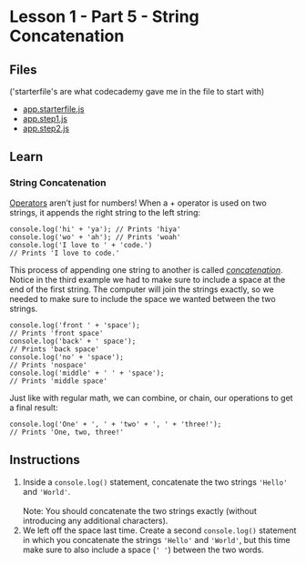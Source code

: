 # Lesson 1 - Part 5 - String Concatenation

## Files
('starterfile's are what codecademy gave me in the file to start with)

- [app.starterfile.js](./app.starterfile.js)
- [app.step1.js](./app.step1.js)
- [app.step2.js](./app.step2.js)

## Learn

### String Concatenation

[Operators](https://www.codecademy.com/resources/docs/javascript/operators) aren’t just for numbers! When a + operator is used on two strings, it appends the right string to the left string: 

```
console.log('hi' + 'ya'); // Prints 'hiya'
console.log('wo' + 'ah'); // Prints 'woah'
console.log('I love to ' + 'code.')
// Prints 'I love to code.'

```

This process of appending one string to another is called [*concatenation*](https://www.codecademy.com/resources/docs/javascript/strings?page_ref=catalog). Notice in the third example we had to make sure to include a space at the end of the first string. The computer will join the strings exactly, so we needed to make sure to include the space we wanted between the two strings. 

```
console.log('front ' + 'space'); 
// Prints 'front space'
console.log('back' + ' space'); 
// Prints 'back space'
console.log('no' + 'space'); 
// Prints 'nospace'
console.log('middle' + ' ' + 'space'); 
// Prints 'middle space'

```

Just like with regular math, we can combine, or chain, our operations to get a final result: 

```
console.log('One' + ', ' + 'two' + ', ' + 'three!'); 
// Prints 'One, two, three!'

```

## Instructions

1. Inside a `console.log()` statement, concatenate the two strings `'Hello'` and `'World'`.<br><br>Note: You should concatenate the two strings exactly (without introducing any additional characters).
2. We left off the space last time. Create a second `console.log()` statement in which you concatenate the strings `'Hello'` and `'World'`, but this time make sure to also include a space (`' '`) between the two words.